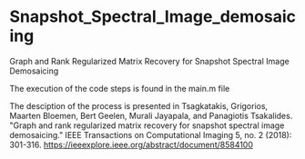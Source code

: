# Snapshot_Spectral_Image_demosaicing
Graph and Rank Regularized Matrix Recovery for Snapshot Spectral Image Demosaicing


The execution of the code steps is found in the main.m file

The desciption of the process is presented in
Tsagkatakis, Grigorios, Maarten Bloemen, Bert Geelen, Murali Jayapala, and Panagiotis Tsakalides. "Graph and rank regularized matrix recovery for snapshot spectral image demosaicing." IEEE Transactions on Computational Imaging 5, no. 2 (2018): 301-316.
https://ieeexplore.ieee.org/abstract/document/8584100

